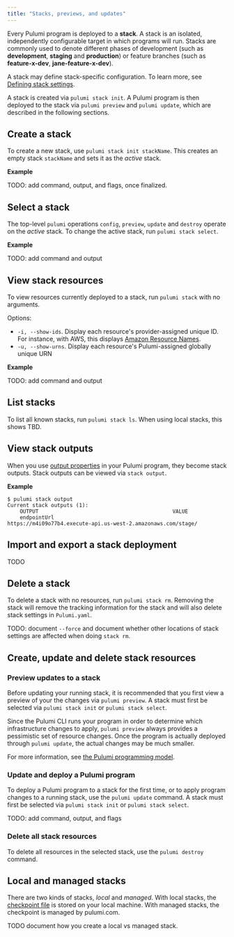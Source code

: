 ```yaml
---
title: "Stacks, previews, and updates"
---
```


Every Pulumi program is deployed to a **stack**.  A stack is an isolated, independently configurable
target in which programs will run. Stacks are commonly used to denote different phases of development (such as **development**, **staging** and **production**) or feature branches (such as **feature-x-dev**, **jane-feature-x-dev**).

A stack may define stack-specific configuration. To learn more, see [Defining stack settings](./config.html#config-stack).

A stack is created via `pulumi stack init`. A Pulumi program is then deployed to the stack via `pulumi preview` and `pulumi update`, which are described in the following sections.

## Create a stack

To create a new stack, use `pulumi stack init stackName`. This creates an empty stack `stackName` and sets it as the *active* stack. 

**Example**

TODO: add command, output, and flags, once finalized.

## Select a stack

The top-level `pulumi` operations `config`, `preview`, `update` and `destroy` operate on the *active* stack. To change the active stack, run `pulumi stack select`.

**Example**

TODO: add command and output

## View stack resources

To view resources currently deployed to a stack, run `pulumi stack` with no arguments.

Options:

-  `-i, --show-ids`. Display each resource's provider-assigned unique ID. For instance, with AWS, this displays [Amazon Resource Names](https://docs.aws.amazon.com/general/latest/gr/aws-arns-and-namespaces.html). 
-  `-u, --show-urns`. Display each resource's Pulumi-assigned globally unique URN
   
**Example**

TODO: add command and output

## List stacks

To list all known stacks, run `pulumi stack ls`. When using local stacks, this shows TBD.

## View stack outputs

When you use [output properties](./programming-model.html#output-properties) in your Pulumi program, they become stack outputs. Stack outputs can be viewed via `stack output`.

**Example**

```
$ pulumi stack output
Current stack outputs (1):
    OUTPUT                                           VALUE
    endpointUrl                                      https://m4i09o77b4.execute-api.us-west-2.amazonaws.com/stage/
```

## Import and export a stack deployment

TODO

## Delete a stack

To delete a stack with no resources, run `pulumi stack rm`. Removing the stack will remove the tracking information for the stack and will also delete stack settings in `Pulumi.yaml`.

TODO: document `--force` and document whether other locations of stack settings are affected when doing `stack rm`.

## Create, update and delete stack resources

### Preview updates to a stack

Before updating your running stack, it is recommended that you first view a preview of your the changes via `pulumi preview`. A stack must first be selected via `pulumi stack init` or `pulumi stack select`.

Since the Pulumi CLI runs your program in order to determine which infrastructure changes to apply, `pulumi preview` always provides a pessimistic set of resource changes. Once the program is actually deployed through `pulumi update`, the actual changes may be much smaller.

For more information, see [the Pulumi programming model](./programming-model.html).

### Update and deploy a Pulumi program

To deploy a Pulumi program to a stack for the first time, or to apply program changes to a running stack, use the `pulumi update` command. A stack must first be selected via `pulumi stack init` or `pulumi stack select`.

TODO: add command, output, and flags

### Delete all stack resources

To delete all resources in the selected stack, use the `pulumi destroy` command. 

## Local and managed stacks

There are two kinds of stacks, *local* and *managed*. With local stacks, the [checkpoint file](./checkpoint.html) is stored on your local machine. With managed stacks, the checkpoint is managed by pulumi.com.

TODO document how you create a local vs managed stack.
